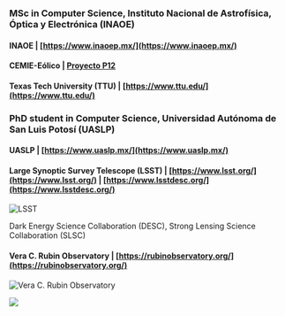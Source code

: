 ### MSc in Computer Science, Instituto Nacional de Astrofísica, Óptica y Electrónica (INAOE)
#### INAOE | [https://www.inaoep.mx/](https://www.inaoep.mx/)
#### CEMIE-Eólico | [Proyecto P12](https://www.inaoep.mx/noticias/?noticia=669&anio=2019)
#### Texas Tech University (TTU) | [https://www.ttu.edu/](https://www.ttu.edu/)

### PhD student in Computer Science, Universidad Autónoma de San Luis Potosí (UASLP)
#### UASLP | [https://www.uaslp.mx/](https://www.uaslp.mx/)

#### Large Synoptic Survey Telescope (LSST) | [https://www.lsst.org/](https://www.lsst.org/) | [https://www.lsstdesc.org/](https://www.lsstdesc.org/) 

![LSST](https://github.com/parlange/parlange.github.io/blob/main/lsst-camera.jpeg)

Dark Energy Science Collaboration (DESC),  Strong Lensing Science Collaboration (SLSC)

#### Vera C. Rubin Observatory | [https://rubinobservatory.org/](https://rubinobservatory.org/)

![Vera C. Rubin Observatory](https://github.com/parlange/parlange.github.io/blob/main/lsst.tif)

<img src="https://github-readme-stats.vercel.app/api?username=parlange&show_icons=true"/>
